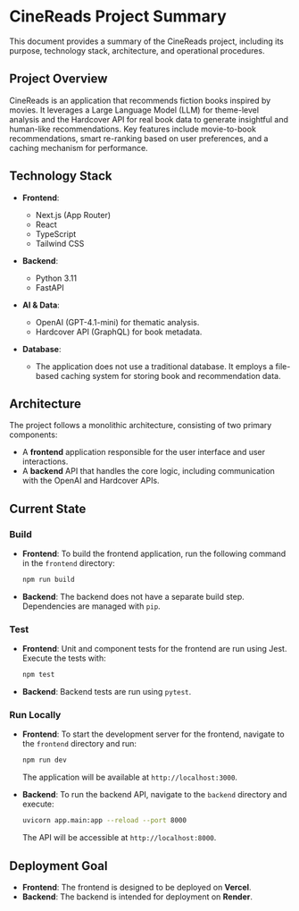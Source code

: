 # CineReads Project Summary

This document provides a summary of the CineReads project, including its purpose, technology stack, architecture, and operational procedures.

## Project Overview

CineReads is an application that recommends fiction books inspired by movies. It leverages a Large Language Model (LLM) for theme-level analysis and the Hardcover API for real book data to generate insightful and human-like recommendations. Key features include movie-to-book recommendations, smart re-ranking based on user preferences, and a caching mechanism for performance.

## Technology Stack

- **Frontend**:
  - Next.js (App Router)
  - React
  - TypeScript
  - Tailwind CSS

- **Backend**:
  - Python 3.11
  - FastAPI

- **AI & Data**:
  - OpenAI (GPT-4.1-mini) for thematic analysis.
  - Hardcover API (GraphQL) for book metadata.

- **Database**:
  - The application does not use a traditional database. It employs a file-based caching system for storing book and recommendation data.

## Architecture

The project follows a monolithic architecture, consisting of two primary components:
- A **frontend** application responsible for the user interface and user interactions.
- A **backend** API that handles the core logic, including communication with the OpenAI and Hardcover APIs.

## Current State

### Build

- **Frontend**: To build the frontend application, run the following command in the `frontend` directory:
  ```bash
  npm run build
  ```

- **Backend**: The backend does not have a separate build step. Dependencies are managed with `pip`.

### Test

- **Frontend**: Unit and component tests for the frontend are run using Jest. Execute the tests with:
  ```bash
  npm test
  ```

- **Backend**: Backend tests are run using `pytest`.

### Run Locally

- **Frontend**: To start the development server for the frontend, navigate to the `frontend` directory and run:
  ```bash
  npm run dev
  ```
  The application will be available at `http://localhost:3000`.

- **Backend**: To run the backend API, navigate to the `backend` directory and execute:
  ```bash
  uvicorn app.main:app --reload --port 8000
  ```
  The API will be accessible at `http://localhost:8000`.

## Deployment Goal

- **Frontend**: The frontend is designed to be deployed on **Vercel**.
- **Backend**: The backend is intended for deployment on **Render**.
